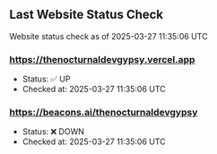 ## Last Website Status Check

<!-- GitHub Action will update the section below -->
Website status check as of 2025-03-27 11:35:06 UTC

### https://thenocturnaldevgypsy.vercel.app
- Status: ✅ UP
- Checked at: 2025-03-27 11:35:06 UTC

### https://beacons.ai/thenocturnaldevgypsy
- Status: ❌ DOWN
- Checked at: 2025-03-27 11:35:06 UTC


<!-- End of GitHub Action update section -->

